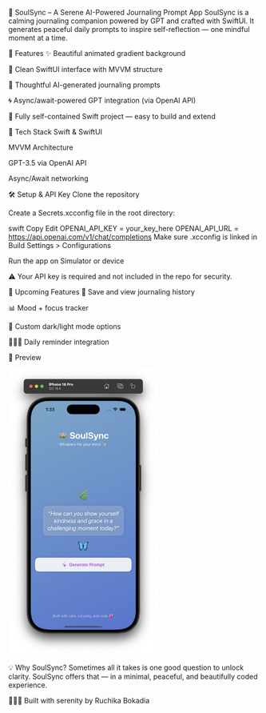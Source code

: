 🪷 SoulSync – A Serene AI-Powered Journaling Prompt App
SoulSync is a calming journaling companion powered by GPT and crafted with SwiftUI. It generates peaceful daily prompts to inspire self-reflection — one mindful moment at a time.

🌟 Features
✨ Beautiful animated gradient background

🪷 Clean SwiftUI interface with MVVM structure

🧠 Thoughtful AI-generated journaling prompts

🌀 Async/await-powered GPT integration (via OpenAI API)

📱 Fully self-contained Swift project — easy to build and extend

🔧 Tech Stack
Swift & SwiftUI

MVVM Architecture

GPT-3.5 via OpenAI API

Async/Await networking

🛠 Setup & API Key
Clone the repository

Create a Secrets.xcconfig file in the root directory:

swift
Copy
Edit
OPENAI_API_KEY = your_key_here
OPENAI_API_URL = https://api.openai.com/v1/chat/completions
Make sure .xcconfig is linked in Build Settings > Configurations

Run the app on Simulator or device

⚠️ Your API key is required and not included in the repo for security.

🚧 Upcoming Features
📝 Save and view journaling history

📊 Mood + focus tracker

🌙 Custom dark/light mode options

🧘🏽‍♀️ Daily reminder integration

📸 Preview

<img src="Screenshot/screenshot.png" alt="SoulSync UI" width="300"/>

💡 Why SoulSync?
Sometimes all it takes is one good question to unlock clarity.
SoulSync offers that — in a minimal, peaceful, and beautifully coded experience.

🧘🏽‍♀️ Built with serenity by Ruchika Bokadia
